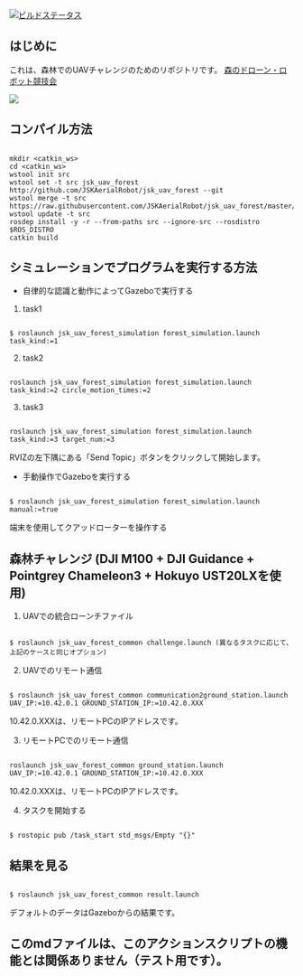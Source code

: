 [![ビルドステータス](https://travis-ci.org/tongtybj/jsk_uav_forest.svg?branch=master)](https://travis-ci.org/tongtybj/jsk_uav_forest)


## はじめに


これは、森林でのUAVチャレンジのためのリポジトリです。
[森のドローン・ロボット競技会](http://www.lsse.kyutech.ac.jp/~sociorobo/ja/forestdrone17)


![](jsk_uav_forest_common/images/demo.gif)




## コンパイル方法


```

mkdir <catkin_ws>
cd <catkin_ws>
wstool init src
wstool set -t src jsk_uav_forest http://github.com/JSKAerialRobot/jsk_uav_forest --git
wstool merge -t src https://raw.githubusercontent.com/JSKAerialRobot/jsk_uav_forest/master/jsk_uav_forest.rosinstall
wstool update -t src
rosdep install -y -r --from-paths src --ignore-src --rosdistro $ROS_DISTRO
catkin build
```



## シミュレーションでプログラムを実行する方法


- 自律的な認識と動作によってGazeboで実行する
1. task1 
```

$ roslaunch jsk_uav_forest_simulation forest_simulation.launch task_kind:=1
```

2. task2
```

roslaunch jsk_uav_forest_simulation forest_simulation.launch task_kind:=2 circle_motion_times:=2
```

3. task3
```

roslaunch jsk_uav_forest_simulation forest_simulation.launch task_kind:=3 target_num:=3
```



RVIZの左下隅にある「Send Topic」ボタンをクリックして開始します。


- 手動操作でGazeboを実行する
```

$ roslaunch jsk_uav_forest_simulation forest_simulation.launch manual:=true
```



端末を使用してクアッドローターを操作する




## 森林チャレンジ (DJI M100 + DJI Guidance + Pointgrey Chameleon3 + Hokuyo UST20LXを使用)
1. UAVでの統合ローンチファイル
```

$ roslaunch jsk_uav_forest_common challenge.launch (異なるタスクに応じて、上記のケースと同じオプション)
```



2. UAVでのリモート通信
```

$ roslaunch jsk_uav_forest_common communication2ground_station.launch UAV_IP:=10.42.0.1 GROUND_STATION_IP:=10.42.0.XXX
```

10.42.0.XXXは、リモートPCのIPアドレスです。


3. リモートPCでのリモート通信
```

roslaunch jsk_uav_forest_common ground_station.launch UAV_IP:=10.42.0.1 GROUND_STATION_IP:=10.42.0.XXX
```

10.42.0.XXXは、リモートPCのIPアドレスです。


4. タスクを開始する
```

$ rostopic pub /task_start std_msgs/Empty "{}"
```



## 結果を見る
```

$ roslaunch jsk_uav_forest_common result.launch
```



デフォルトのデータはGazeboからの結果です。


## このmdファイルは、このアクションスクリプトの機能とは関係ありません（テスト用です）。